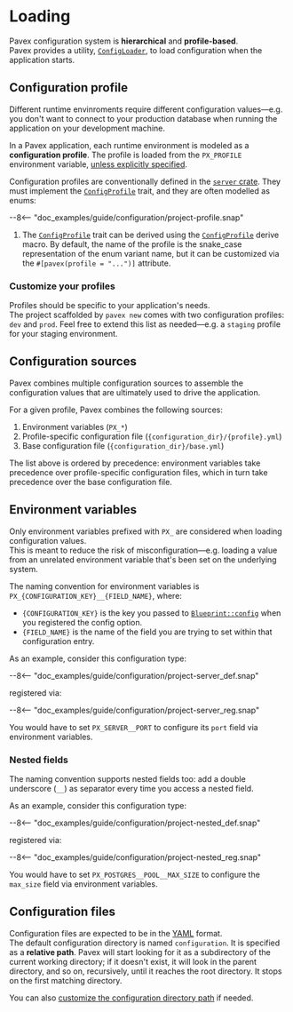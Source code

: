 # Loading

Pavex configuration system is **hierarchical** and **profile-based**.\
Pavex provides a utility, [`ConfigLoader`][ConfigLoader], to load
configuration when the application starts.

## Configuration profile

Different runtime envinroments require different configuration values—e.g. you
don't want to connect to your production database when running the application on
your development machine.

In a Pavex application, each runtime environment is modeled as a **configuration profile**.
The profile is loaded from the `PX_PROFILE` environment variable, [unless explicitly specified](/api_reference/pavex/config/struct.ConfigLoader.html#method.profile).

Configuration profiles are conventionally defined in the [`server` crate](/guide/project_structure/server.md).
They must implement the [`ConfigProfile`][ConfigProfileT] trait, and they
are often modelled as enums:

--8<-- "doc_examples/guide/configuration/project-profile.snap"

1. The [`ConfigProfile`][ConfigProfileT] trait can be derived using the [`ConfigProfile`][ConfigProfileD] derive macro.
   By default, the name of the profile is the snake_case representation of the enum variant name, but
   it can be customized via the `#[pavex(profile = "...")]` attribute.

### Customize your profiles

Profiles should be specific to your application's needs.\
The project scaffolded by `pavex new` comes with two configuration profiles: `dev` and `prod`.
Feel free to extend this list as needed—e.g. a `staging` profile for your staging environment.

## Configuration sources

Pavex combines multiple configuration sources to assemble the configuration values
that are ultimately used to drive the application.

For a given profile, Pavex combines the following sources:

1. Environment variables (`PX_*`)
2. Profile-specific configuration file (`{configuration_dir}/{profile}.yml`)
3. Base configuration file (`{configuration_dir}/base.yml`)

The list above is ordered by precedence: environment variables take precedence
over profile-specific configuration files, which in turn take precedence
over the base configuration file.

## Environment variables

Only environment variables prefixed with `PX_` are considered when loading configuration values.\
This is meant to reduce the risk of misconfiguration—e.g. loading a value from an unrelated
environment variable that's been set on the underlying system.

The naming convention for environment variables is `PX_{CONFIGURATION_KEY}__{FIELD_NAME}`, where:

- `{CONFIGURATION_KEY}` is the key you passed to [`Blueprint::config`](/api_reference/pavex/blueprint/struct.Blueprint.html#method.config)
  when you registered the config option.
- `{FIELD_NAME}` is the name of the field you are trying to set within that configuration entry.

As an example, consider this configuration type:

--8<-- "doc_examples/guide/configuration/project-server_def.snap"

registered via:

--8<-- "doc_examples/guide/configuration/project-server_reg.snap"

You would have to set `PX_SERVER__PORT` to configure its `port` field via environment variables.

### Nested fields

The naming convention supports nested fields too: add a double underscore (`__`) as separator
every time you access a nested field.

As an example, consider this configuration type:

--8<-- "doc_examples/guide/configuration/project-nested_def.snap"

registered via:

--8<-- "doc_examples/guide/configuration/project-nested_reg.snap"

You would have to set `PX_POSTGRES__POOL__MAX_SIZE` to configure the `max_size` field via environment variables.

## Configuration files

Configuration files are expected to be in the [YAML](https://yaml.org/) format.\
The default configuration directory is named `configuration`. It is specified as a **relative path**.
Pavex will start looking for it as a subdirectory of the current working directory;
if it doesn't exist, it will look in the parent directory, and so on, recursively, until it reaches the root directory.
It stops on the first matching directory.

You can also [customize the configuration directory path](/api_reference/pavex/config/struct.ConfigLoader.html#method.configuration_dir)
if needed.

[ConfigLoader]: /api_reference/pavex/config/struct.ConfigLoader.html
[ConfigProfileT]: /api_reference/pavex/config/trait.ConfigProfile.html
[ConfigProfileD]: /api_reference/pavex/config/derive.ConfigProfile.html
